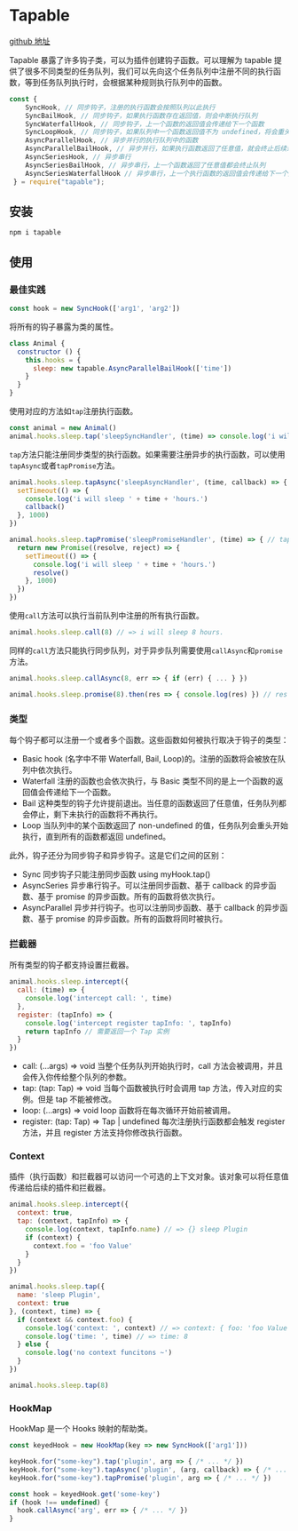 # Tapable

[github 地址](https://github.com/webpack/tapable#tapable)

Tapable 暴露了许多钩子类，可以为插件创建钩子函数。可以理解为 tapable 提供了很多不同类型的任务队列，我们可以先向这个任务队列中注册不同的执行函数，等到任务队列执行时，会根据某种规则执行队列中的函数。

```js
const {
	SyncHook, // 同步钩子，注册的执行函数会按照队列以此执行
	SyncBailHook, // 同步钩子，如果执行函数存在返回值，则会中断执行队列
	SyncWaterfallHook, // 同步钩子，上一个函数的返回值会传递给下一个函数
	SyncLoopHook, // 同步钩子，如果队列中一个函数返回值不为 undefined，将会重头开始整个任务队列，直到所有的执行函数都返回 undefined
	AsyncParallelHook, // 异步并行的执行队列中的函数
	AsyncParallelBailHook, // 异步并行，如果执行函数返回了任意值，就会终止后续未开启的执行函数（主要是同步的执行函数后跟随异步执行函数）
	AsyncSeriesHook, // 异步串行
	AsyncSeriesBailHook, // 异步串行，上一个函数返回了任意值都会终止队列
	AsyncSeriesWaterfallHook // 异步串行，上一个执行函数的返回值会传递给下一个执行函数
 } = require("tapable");
```

## 安装

```shell
npm i tapable
```

## 使用

### 最佳实践

```js
const hook = new SyncHook(['arg1', 'arg2'])
```

将所有的钩子暴露为类的属性。

```js
class Animal {
  constructor () {
    this.hooks = {
      sleep: new tapable.AsyncParallelBailHook(['time'])
    }
  }
}
```

使用对应的方法如`tap`注册执行函数。

```js
const animal = new Animal()
animal.hooks.sleep.tap('sleepSyncHandler', (time) => console.log('i will sleep ' + time + 'hours.'))
```

`tap`方法只能注册同步类型的执行函数。如果需要注册异步的执行函数，可以使用`tapAsync`或者`tapPromise`方法。

```js
animal.hooks.sleep.tapAsync('sleepAsyncHandler', (time, callback) => { // tapAsync 提供一个 callback 方法，调用 callback 表示异步任务结束
  setTimeout(() => {
    console.log('i will sleep ' + time + 'hours.')
    callback()
  }, 1000)
})
```

```js
animal.hooks.sleep.tapPromise('sleepPromiseHandler', (time) => { // tapPromise 需要返回一个 Promise
  return new Promise((resolve, reject) => {
    setTimeout(() => {
      console.log('i will sleep ' + time + 'hours.')
      resolve()
    }, 1000)
  })
})
```

使用`call`方法可以执行当前队列中注册的所有执行函数。

```js
animal.hooks.sleep.call(8) // => i will sleep 8 hours.
```

同样的`call`方法只能执行同步队列，对于异步队列需要使用`callAsync`和`promise`方法。

```js
animal.hooks.sleep.callAsync(8, err => { if (err) { ... } })
```

```js
animal.hooks.sleep.promise(8).then(res => { console.log(res) }) // res is undefined for AsyncParallelHook
```

### 类型

每个钩子都可以注册一个或者多个函数。这些函数如何被执行取决于钩子的类型：

+ Basic hook (名字中不带 Waterfall, Bail, Loop)的。注册的函数将会被放在队列中依次执行。
+ Waterfall 注册的函数也会依次执行，与 Basic 类型不同的是上一个函数的返回值会传递给下一个函数。
+ Bail 这种类型的钩子允许提前退出。当任意的函数返回了任意值，任务队列都会停止，剩下未执行的函数将不再执行。
+ Loop 当队列中的某个函数返回了 non-undefined 的值，任务队列会重头开始执行，直到所有的函数都返回 undefined。

此外，钩子还分为同步钩子和异步钩子。这是它们之间的区别：

+ Sync 同步钩子只能注册同步函数 using myHook.tap()
+ AsyncSeries 异步串行钩子。可以注册同步函数、基于 callback 的异步函数、基于 promise 的异步函数。所有的函数将依次执行。
+ AsyncParallel 异步并行钩子。也可以注册同步函数、基于 callback 的异步函数、基于 promise 的异步函数。所有的函数将同时被执行。

### 拦截器

所有类型的钩子都支持设置拦截器。

```js
animal.hooks.sleep.intercept({
  call: (time) => {
    console.log('intercept call: ', time)
  },
  register: (tapInfo) => {
    console.log('intercept register tapInfo: ', tapInfo)
    return tapInfo // 需要返回一个 Tap 实例
  }
})
```

+ call: (...args) => void 当整个任务队列开始执行时，call 方法会被调用，并且会传入你传给整个队列的参数。
+ tap: (tap: Tap) => void 当每个函数被执行时会调用 tap 方法，传入对应的实例。但是 tap 不能被修改。
+ loop: (...args) => void loop 函数将在每次循环开始前被调用。
+ register: (tap: Tap) => Tap | undefined 每次注册执行函数都会触发 register 方法，并且 register 方法支持你修改执行函数。

### Context

插件（执行函数）和拦截器可以访问一个可选的上下文对象。该对象可以将任意值传递给后续的插件和拦截器。

```js
animal.hooks.sleep.intercept({
  context: true,
  tap: (context, tapInfo) => {
    console.log(context, tapInfo.name) // => {} sleep Plugin
    if (context) {
      context.foo = 'foo Value'
    }
  }
})

animal.hooks.sleep.tap({
  name: 'sleep Plugin',
  context: true
}, (context, time) => {
  if (context && context.foo) {
    console.log('context: ', context) // => context: { foo: 'foo Value' }
    console.log('time: ', time) // => time: 8
  } else {
    console.log('no context funcitons ~')
  }
})

animal.hooks.sleep.tap(8)
```

### HookMap

HookMap 是一个 Hooks 映射的帮助类。

```js
const keyedHook = new HookMap(key => new SyncHook(['arg1']))

keyHook.for("some-key").tap('plugin', arg => { /* ... */ })
keyHook.for("some-key").tapAsync('plugin', (arg, callback) => { /* ... */ })
keyHook.for("some-key").tapPromise('plugin', arg => { /* ... */ })

const hook = keyedHook.get('some-key')
if (hook !== undefined) {
  hook.callAsync('arg', err => { /* ... */ })
}
```



